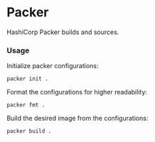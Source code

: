 # Packer
HashiCorp Packer builds and sources.
### Usage
Initialize packer configurations:
```shell
packer init .
```
Format the configurations for higher readability:
``` shell
packer fmt .
```
Build the desired image from the configurations:
``` shell
packer build .
```
